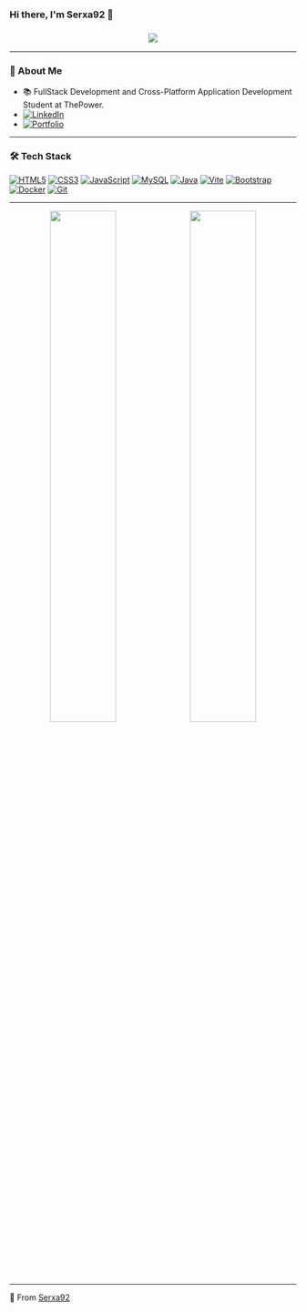 ### Hi there, I'm Serxa92 👋

<!-- Typing effect -->
<h3 align="center">
  <img src="https://readme-typing-svg.herokuapp.com?font=Fira+Code&size=22&pause=1000&color=800080&center=true&vCenter=true&multiline=true&width=600&height=60&lines=Fullstack+Developer;Passionate+about+Tech;Always+Learning"
</h3>

---

### 🚀 About Me


- 📚 FullStack Development and Cross-Platform Application Development Student at ThePower.
- [![LinkedIn](https://img.shields.io/badge/-LinkedIn-blue?style=flat&logo=linkedin)](https://www.linkedin.com/in/sergio-agulla/)
-  [![Portfolio](https://img.shields.io/badge/-Portfolio-black?style=flat&logo=web&logoColor=white)](https://sergioagulla.vercel.app/) 

  
---

### 🛠️ Tech Stack


[![HTML5](https://img.icons8.com/ios-filled/50/FFFFFF/html-5.png)](https://developer.mozilla.org/en-US/docs/Web/HTML)
[![CSS3](https://img.icons8.com/ios-filled/50/FFFFFF/css3.png)](https://developer.mozilla.org/en-US/docs/Web/CSS)
[![JavaScript](https://img.icons8.com/ios-filled/50/FFFFFF/javascript.png)](https://developer.mozilla.org/en-US/docs/Web/JavaScript)
[![MySQL](https://img.icons8.com/ios-filled/50/FFFFFF/mysql-logo.png)](https://www.mysql.com/)
[![Java](https://img.icons8.com/ios-filled/50/FFFFFF/java-coffee-cup-logo.png)](https://www.java.com/)
[![Vite](https://img.icons8.com/ios-filled/50/FFFFFF/vite.png)](https://vitejs.dev/)
[![Bootstrap](https://img.icons8.com/ios-filled/50/FFFFFF/bootstrap.png)](https://getbootstrap.com/)
[![Docker](https://img.icons8.com/ios-filled/50/FFFFFF/docker.png)](https://www.docker.com/)
[![Git](https://img.icons8.com/ios-filled/50/FFFFFF/git.png)](https://git-scm.com/)


---

<p align="center">
  <img width="48%" src="https://github-readme-stats.vercel.app/api?username=serxa92&show_icons=true&theme=radical" />
  <img width="48%" src="https://github-readme-streak-stats.herokuapp.com/?user=serxa92&theme=radical" />
</p>

---




🌱 From [Serxa92](https://github.com/serxa92)


